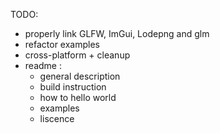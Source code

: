 TODO:
- properly link GLFW, ImGui, Lodepng and glm
- refactor examples
- cross-platform + cleanup
- readme :
  - general description
  - build instruction
  - how to hello world
  - examples
  - liscence
